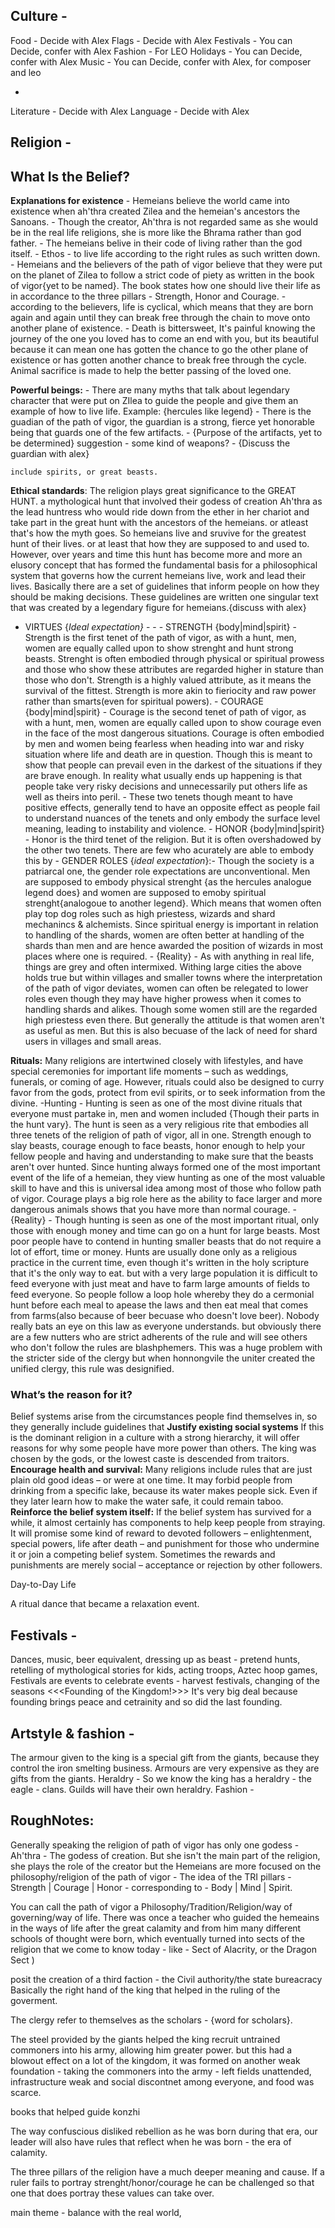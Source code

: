 Culture -
--
Food - Decide with Alex
Flags - Decide with Alex
Festivals - You can Decide, confer with Alex
Fashion - For LEO
Holidays - You can Decide, confer with Alex
Music - You can Decide, confer with Alex, for composer and leo


 - 
Literature - Decide with Alex
Language - Decide with Alex

Religion -
--
## What Is the Belief?
**Explanations for existence**
		- Hemeians believe the world came into existence when ah'thra created Zilea and the hemeian's ancestors the Sanoans. 
		- Though the creator, Ah'thra is not regarded same as she would be in the real life religions, she is more like the Bhrama rather than god father.
		- The hemeians belive in their code of living rather than the god itself.
		- Ethos - to live life according to the right rules as such written down.
		- Hemeians and the believers of the path of vigor believe that they were put on the planet of Zilea to follow a strict code of piety as written in the book of vigor{yet to be named}. The book states how one should live their life as in accordance to the three pillars - Strength, Honor and Courage. 
		- according to the believers, life is cyclical, which means that they are born again and again until they can break free through the chain to move onto another plane of existence. 
		- Death is bittersweet, It's painful knowing the journey of the one you loved has to come an end with you, but its beautiful because it can mean one has gotten the chance to go the other plane of existence or has gotten another chance to break free through the cycle. Animal sacrifice is made to help the better passing of the loved one.

**Powerful beings:**
		- There are many myths that talk about legendary character that were put on ZIlea to guide the people and give them an example of how to live life. Example: {hercules like legend}
		- There is the guadian of the path of vigor, the guardian is a strong, fierce yet honorable being that guards one of the few artifacts.
		- {Purpose of the artifacts, yet to be determined} suggestion - some kind of weapons?
		- {Discuss the guardian with alex}

	include spirits, or great beasts. 
	
**Ethical standards**:
		The religion plays great significance to the GREAT HUNT. a mythological hunt that involved their godess of creation Ah'thra as the lead huntress who would ride down from the ether in her chariot and take part in the great hunt with the ancestors of the hemeians. or atleast that's how the myth goes. 
		So hemeians live and sruvive for the greatest hunt of their lives. or at least that how they are supposed to and used to. However, over years and time this hunt has become more and more an elusory concept that has formed the fundamental basis for a philosophical system that governs how the current hemeians live, work and lead their lives. Basically there are a set of guidelines that inform people on how they should be making decisions.
		These guidelines are written one singular text that was created by a legendary figure for hemeians.{discuss with alex}
- VIRTUES {*Ideal expectation}* - 	- 
			- STRENGTH {body|mind|spirit} - Strength is the first tenet of the path of vigor, as with a hunt, men, women are equally called upon to show strenght and hunt strong beasts. Strenght is often embodied through physical or spiritual prowess and those who show these attributes are regarded higher in stature than those who don't. Strength is a highly valued attribute, as it means the survival of the fittest. Strength is more akin to fieriocity and raw power rather than smarts(even for spiritual powers). 
			- COURAGE {body|mind|spirit} - Courage is the second tenet of path of vigor, as with a hunt, men, women are equally called upon to show courage even in the face of the most dangerous situations. Courage is often embodied by men and women being fearless when heading into war and risky situation where life and death are in question. Though this is meant to show that people can prevail even in the darkest of the situations if they are brave enough. In reality what usually ends up happening is that people take very risky decisions and unnecessarily put others life as well as theirs into peril. 
			- These two tenets though meant to have positive effects, generally tend to have an opposite effect as people fail to understand nuances of the tenets and only embody the surface level meaning, leading to instability and violence.
			- HONOR {body|mind|spirit} - Honor is the third tenet of the religion. But it is often overshadowed by the other two tenets. There are few who acurately are able to embody this by 
		- GENDER ROLES {*ideal expectation*}:- Though the society is a patriarcal one, the gender role expectations are unconventional. Men are supposed to embody physical strenght {as the hercules analogue legend does} and women are supposed to emoby spiritual strenght{analogoue to another legend}. Which means that women often play top dog roles such as high priestess, wizards and shard mechanincs & alchemists. Since spiritual energy is important in relation to handling of the shards, women are often better at handling of the shards than men and are hence awarded the position of wizards in most places where one is required. 
			- {Reality} - As with anything in real life, things are grey and often intermixed. Withing large cities the above holds true but within villages and smaller towns where the interpretation of the path of vigor deviates, women can often be relegated to lower roles even though they may have higher prowess when it comes to handling shards and alikes. Though some women still are the regarded high priestess even there. But generally the attitude is that women aren't as useful as men. But this is also becuase of the lack of need for shard users in villages and small areas.







**Rituals:**
	Many religions are intertwined closely with lifestyles, and have special ceremonies for important life moments – such as weddings, funerals, or coming of age. However, rituals could also be designed to curry favor from the gods, protect from evil spirits, or to seek information from the divine.
	-Hunting - Hunting is seen as one of the most divine rituals that everyone must partake in, men and women included {Though their parts in the hunt vary}. The hunt is seen as a very religious rite that embodies all three tenets of the religion of path of vigor, all in one. Strength enough to slay beasts, courage enough to face beasts, honor enough to help your fellow people and having and understanding to make sure that the beasts aren't over hunted.	Since hunting always formed one of the most important event of the life of a hemeian, they view hunting as one of the most valuable skill to have and this is universal idea among most of those who follow path of vigor. Courage plays a big role here as the ability to face larger and more dangerous animals shows that you have more than normal courage.
		- {Reality} - Though hunting is seen as one of the most important ritual, only those with enough money and time can go on a hunt for large beasts. Most poor people have to contend in hunting smaller beasts that do not require a lot of effort, time or money. Hunts are usually done only as a religious practice in the current time, even though it's written in the holy scripture that it's the only way to eat. but with a very large population it is difficult to feed everyone with just meat and have to farm large amounts of fields to feed everyone. So people follow a loop hole whereby they do a cermonial hunt before each meal to apease the laws and then eat meal that comes from farms(also because of beer 
 becuase who doesn't love beer). Nobody really bats an eye on this law as everyone understands. but obviously there are a few nutters who are strict adherents of the rule and will see others who don't follow the rules are blashphemers. This was a huge problem with the stricter side of the clergy but when honnongvile the uniter created the unified clergy, this rule was designified.
### What’s the reason for it?
Belief systems arise from the circumstances people find themselves in, so they generally include guidelines that
**Justify existing social systems**
	If this is the dominant religion in a culture with a strong hierarchy, it will offer reasons for why some people have more power than others. The king was chosen by the gods, or the lowest caste is descended from traitors.
**Encourage health and survival:** 
	Many religions include rules that are just plain old good ideas – or were at one time. It may forbid people from drinking from a specific lake, because its water makes people sick. Even if they later learn how to make the water safe, it could remain taboo.
**Reinforce the belief system itself:** 
	If the belief system has survived for a while, it almost certainly has components to help keep people from straying. It will promise some kind of reward to devoted followers – enlightenment, special powers, life after death – and punishment for those who undermine it or join a competing belief system. Sometimes the rewards and punishments are merely social – acceptance or rejection by other followers.



Day-to-Day Life

A ritual dance that became a relaxation event. 

Festivals - 
--
Dances, music, beer equivalent, dressing up as beast - pretend hunts, retelling of mythological stories for kids, acting troops, Aztec hoop games, 
Festivals are events to celebrate events - harvest festivals, changing of the seasons
<<<Founding of the Kingdom!>>> It's very big deal because founding brings peace and cetrainity and so did the last founding. 


Artstyle & fashion -
--
The armour given to the king is a special gift from the giants, because they control the iron smelting business. Armours are very expensive as they are gifts from the giants. 
Heraldry - So we know the king has a heraldry - the eagle - clans. Guilds will have their own heraldry. 
Fashion - 



RoughNotes:
--

Generally speaking the religion of path of vigor has only one godess - Ah'thra - The godess of creation. But she isn't the main part of the religion, she plays the role of the creator but the Hemeians are more focused on the philosophy/religion of the path of vigor - The idea of the TRI pillars - Strength | Courage | Honor - corresponding to - Body | Mind | Spirit. 

You can call the path of vigor a Philosophy/Tradition/Religion/way of governing/way of life. There was once a teacher who guided the hemeains in the ways of life after the great calamity and from him many different schools of thought were born, which eventually turned into sects of the religion that we come to know today - like - Sect of Alacrity, or the Dragon Sect )


posit the creation of a third faction - the Civil authority/the state bureacracy
Basically the right hand of the king that helped in the ruling of the goverment. 



The clergy refer to themselves as the scholars - {word for scholars}.


The steel provided by the giants helped the king recruit untrained commoners into his army, allowing him greater power. but this had a blowout effect on a lot of the kingdom, it was formed on another weak foundation - taking the commoners into the army - left fields unattended, infrastructure weak and social discontnet among everyone, and food was scarce.

books that helped guide konzhi

The way confuscious disliked rebellion as he was born during that era, our leader will also have rules that reflect when he was born - the era of calamity.

The three pillars of the religion have a much deeper meaning and cause. If a ruler fails to portray strenght/honor/courage he can be challenged so that one that does portray these values can take over.



main theme - balance with the real world, 